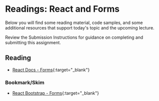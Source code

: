 # Readings: React and Forms

Below you will find some reading material, code samples, and some additional resources that support today's topic and the upcoming lecture.

Review the Submission Instructions for guidance on completing and submitting this assignment.

## Reading

- [React Docs - Forms](https://reactjs.org/docs/forms.html){:target="_blank"}

<!-- ## Additional Resources

PLACEHOLDER

### Videos

PLACEHOLDER -->

### Bookmark/Skim

- [React Bootstrap - Forms](https://react-bootstrap.github.io/components/forms/){:target="_blank"}
